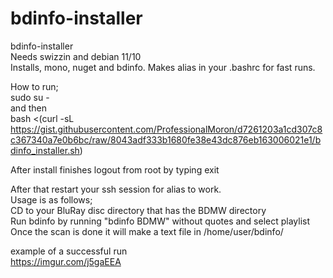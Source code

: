 # bdinfo-installer

bdinfo-installer  
Needs swizzin and debian 11/10  
Installs, mono, nuget and bdinfo. Makes alias in your .bashrc for fast runs.  

How to run;   
sudo su -  
  and then  
bash <(curl -sL https://gist.githubusercontent.com/ProfessionalMoron/d7261203a1cd307c8c367340a7e0b6bc/raw/8043adf333b1680fe38e43dc876eb163006021e1/bdinfo_installer.sh)


After install finishes logout from root by typing exit 

After that restart your ssh session for alias to work.  
Usage is as follows;  
CD to your BluRay disc directory that has the BDMW directory  
Run bdinfo by running "bdinfo BDMW" without quotes and select playlist  
Once the scan is done it will make a text file in /home/user/bdinfo/  


example of a successful run  
https://imgur.com/j5gaEEA
